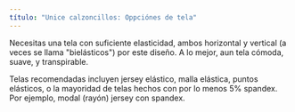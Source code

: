 ```yaml
---
título: "Unice calzoncillos: Oppciónes de tela"
---
```


Necesitas una tela con suficiente elasticidad, ambos horizontal y vertical (a veces se llama "bielásticos") por este diseño. A lo mejor, aun tela cómoda, suave, y transpirable.

Telas recomendadas incluyen jersey elástico, malla elástica, puntos elásticos, o la mayoridad de telas hechos con por lo menos 5% spandex. Por ejemplo, modal (rayón) jersey con spandex.
